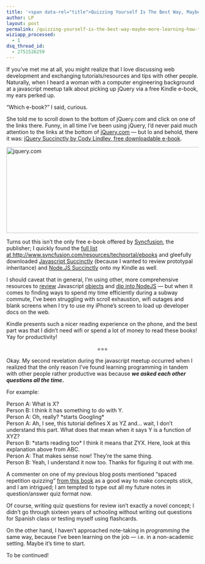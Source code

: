 ```yaml
---
title: '<span data-rel="title">Quizzing Yourself Is The Best Way, Maybe? (More Learning-How-To-Code Revelations)</span>'
author: LP
layout: post
permalink: /quizzing-yourself-is-the-best-way-maybe-more-learning-how-to-code-revelations/
wiziapp_processed:
  - 1
dsq_thread_id:
  - 2751526259
---
```


<p>
  If you&#8217;ve met me at all, you might realize that I love discussing web development and exchanging tutorials/resources and tips with other people. Naturally, when I heard a woman with a computer engineering background at a javascript meetup talk about picking up jQuery via a free Kindle e-book, my ears perked up.
</p>

<p>
  &#8220;Which e-book?&#8221; I said, curious.
</p>

<p>
  She told me to scroll down to the bottom of jQuery.com and click on one of the links there. Funny, in all time I&#8217;ve been using jQuery, I&#8217;d never paid much attention to the links at the bottom of <a href="http://jquery.com/" target="_blank">jQuery.com</a> &#8212; but lo and behold, there it was: <a href="http://www.syncfusion.com/resources/techportal/ebooks/jquery?utm_medium=BizDev-jQuery.org0513" target="_blank">jQuery Succinctly by Cody Lindley, free downloadable e-book</a>.
</p>

<p>
  <a href="http://www.thecodingdiaries.com/wp-content/uploads/2014/06/Screen-Shot-2014-06-09-at-11.53.43-PM.png"><img class="alignnone size-full wp-image-876" alt="jquery.com" src="http://www.thecodingdiaries.com/wp-content/uploads/2014/06/Screen-Shot-2014-06-09-at-11.53.43-PM.png" width="524" height="225" /></a>
</p>

<p>
  Turns out this isn&#8217;t the only free e-book offered by <a href="http://www.syncfusion.com/resources/techportal/ebooks" target="_blank">Syncfusion</a>, the publisher; I quickly found the <a href="http://www.syncfusion.com/resources/techportal/ebooks" target="_blank">full list at http://www.syncfusion.com/resources/techportal/ebooks</a> and gleefully downloaded <a href="http://www.syncfusion.com/resources/techportal/ebooks/javascript" target="_blank">Javascript Succinctly</a> (because I wanted to review prototypal inheritance) and <a href="http://www.syncfusion.com/resources/techportal/ebooks/nodejs" target="_blank">Node.JS Succinctly</a> onto my Kindle as well.
</p>

<p>
  I should caveat that in general, I&#8217;m using other, more comprehensive resources to <a href="https://developer.mozilla.org/en-US/docs/Web/JavaScript/Guide/Working_with_Objects" target="_blank">review</a> Javascript <a href="http://javascript.info/tutorial/inheritance" target="_blank">objects</a> and <a href="http://nodeschool.io/" target="_blank">dip into NodeJS</a> &#8212; but when it comes to finding ways to spend my time efficiently during a subway commute, I&#8217;ve been struggling with scroll exhaustion, wifi outages and blank screens when I try to use my iPhone&#8217;s screen to load up developer docs on the web.
</p>

<p>
  Kindle presents such a nicer reading experience on the phone, and the best part was that I didn&#8217;t need wifi or spend a lot of money to read these books! Yay for productivity!
</p>

<p style="text-align: center;">
  ===
</p>

<p>
  Okay. My second revelation during the javascript meetup occurred when I realized that the only reason I&#8217;ve found learning programming in tandem with other people rather productive was because <strong><em>we asked each other questions all the</em><em> time</em>. </strong>
</p>

<p>
  For example:
</p>

<p>
  Person A: What is X?<br /> Person B: I think it has something to do with Y.<br /> Person A: Oh, really? *starts Googling*<br /> Person A: Ah, I see, this tutorial defines X as YZ and&#8230; wait, I don&#8217;t understand this part. What does that mean when it says Y is a function of XYZ?<br /> Person B: *starts reading too* I think it means that ZYX. Here, look at this explanation above from ABC.<br /> Person A: That makes sense now! They&#8217;re the same thing.<br /> Person B: Yeah, I understand it now too. Thanks for figuring it out with me.
</p>

<p>
  A commenter on one of my previous blog posts mentioned &#8220;spaced repetition quizzing&#8221; <a href="http://www.amazon.com/Make-Stick-Peter-C-Brown-ebook/dp/B00JQ3FN7M/ref=sr_1_1?s=books&ie=UTF8&qid=1400835717&sr=1-1&keywords=make+it+stick+the+science+of+successful+learning" target="_blank">from this book</a> as a good way to make concepts stick, and I am intrigued; I am tempted to type out all my future notes in question/answer quiz format now.
</p>

<p>
  Of course, writing quiz questions for review isn&#8217;t exactly a novel concept; I didn&#8217;t go through sixteen years of schooling without writing out questions for Spanish class or testing myself using flashcards.
</p>

<p>
  On the other hand, I haven&#8217;t approached note-taking in <em>programming</em> the same way, because I&#8217;ve been learning on the job &#8212; i.e. in a non-academic setting. Maybe it&#8217;s time to start.
</p>

<p>
  To be continued!
</p>